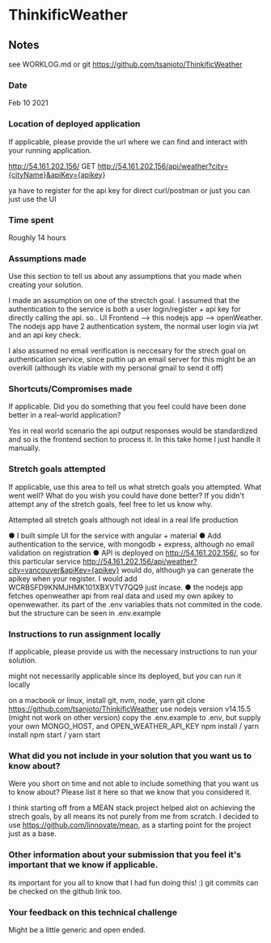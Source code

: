# ThinkificWeather

## Notes
see WORKLOG.md or git
https://github.com/tsanjoto/ThinkificWeather

### Date
Feb 10 2021

### Location of deployed application
If applicable, please provide the url where we can find and interact with your running application.

http://54.161.202.156/
GET http://54.161.202.156/api/weather?city={cityName}&apiKey={apikey}

ya have to register for the api key for direct curl/postman or just you can just use the UI

### Time spent
Roughly 14 hours

### Assumptions made
Use this section to tell us about any assumptions that you made when creating your solution.

I made an assumption on one of the strectch goal. I assumed that the authentication to the service is both a user login/register + api key for directly calling the api. so.. UI Frontend --> this nodejs app --> openWeather. The nodejs app have 2 authentication system, the normal user login via jwt and an api key check.

I also assumed no email verification is neccesary for the strech goal on authentication service, since puttin up an email server for this might be an overkill (although its viable with my personal gmail to send it off)

### Shortcuts/Compromises made
If applicable. Did you do something that you feel could have been done better in a real-world application? 

Yes in real world scenario the api output responses would be standardized and so is the frontend section to process it. In this take home I just handle it manually.


### Stretch goals attempted
If applicable, use this area to tell us what stretch goals you attempted. What went well? What do you wish you
could have done better? If you didn't attempt any of the stretch goals, feel free to let us know why.

Attempted all stretch goals although not ideal in a real life production

● I built simple UI for the service with angular + material
● Add authentication to the service, with mongodb + express, although no email validation on registration
● API is deployed on http://54.161.202.156/, so for this particular service http://54.161.202.156/api/weather?city=vancouver&apiKey={apikey} would do, although ya can generate the apikey when your register. I would add WCRBSFD9KNMJHMK101XBXVTV7QQ9 just incase.
● the nodejs app fetches openweather api from real data and used my own apikey to openwewather. its part of the .env variables thats not commited in the code. but the structure can be seen in .env.example


### Instructions to run assignment locally
If applicable, please provide us with the necessary instructions to run your solution.

might not necessarily applicable since its deployed, but you can run it locally

on a macbook or linux, install git, nvm, node, yarn
git clone 
https://github.com/tsanjoto/ThinkificWeather
use nodejs version v14.15.5 (might not work on other version)
copy the .env.example to .env, but supply your own MONGO_HOST, and OPEN_WEATHER_API_KEY
npm install / yarn install
npm start / yarn start


### What did you not include in your solution that you want us to know about?
Were you short on time and not able to include something that you want us to know
about? Please list it here so that we know that you considered it.

I think starting off from a MEAN stack project helped alot on achieving the strech goals, by all means its not purely from me from scratch. I decided to use https://github.com/linnovate/mean, as a starting point for the project just as a base.

### Other information about your submission that you feel it's important that we know if applicable.
its important for you all to know that I had fun doing this! :)
git commits can be checked on the github link too.

### Your feedback on this technical challenge
Might be a little generic and open ended.
